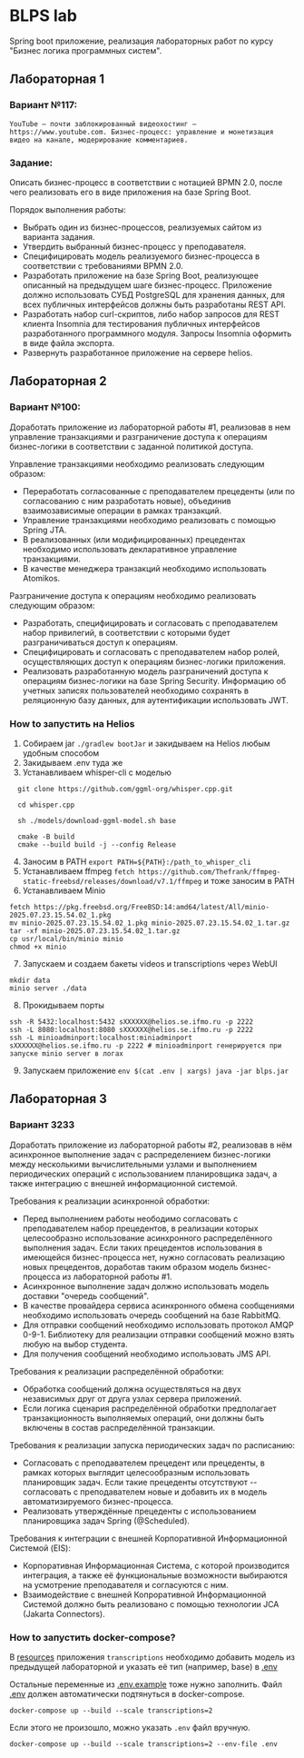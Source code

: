 # BLPS lab

Spring boot приложение, реализация лабораторных работ по курсу "Бизнес логика программных систем".

## Лабораторная 1

### Вариант №117:

`YouTube — почти заблокированный видеохостинг — https://www.youtube.com. Бизнес-процесс: управление и монетизация видео на канале, модерирование комментариев.`

### Задание:

Описать бизнес-процесс в соответствии с нотацией BPMN 2.0, после чего реализовать его в виде приложения на базе Spring
Boot.

Порядок выполнения работы:

* Выбрать один из бизнес-процессов, реализуемых сайтом из варианта задания.
* Утвердить выбранный бизнес-процесс у преподавателя.
* Специфицировать модель реализуемого бизнес-процесса в соответствии с требованиями BPMN 2.0.
* Разработать приложение на базе Spring Boot, реализующее описанный на предыдущем шаге бизнес-процесс. Приложение должно
  использовать СУБД PostgreSQL для хранения данных, для всех публичных интерфейсов должны быть разработаны REST API.
* Разработать набор curl-скриптов, либо набор запросов для REST клиента Insomnia для тестирования публичных интерфейсов
  разработанного программного модуля. Запросы Insomnia оформить в виде файла экспорта.
* Развернуть разработанное приложение на сервере helios.


## Лабораторная 2

### Вариант №100:

Доработать приложение из лабораторной работы #1, реализовав в нем управление транзакциями и
разграничение доступа к операциям бизнес-логики в соответствии с заданной политикой доступа.

Управление транзакциями необходимо реализовать следующим образом:

* Переработать согласованные с преподавателем прецеденты (или по согласованию с ним разработать новые),
  объединив взаимозависимые операции в рамках транзакций.
* Управление транзакциями необходимо реализовать с помощью Spring JTA.
* В реализованных (или модифицированных) прецедентах необходимо использовать декларативное управление транзакциями.
* В качестве менеджера транзакций необходимо использовать Atomikos.

Разграничение доступа к операциям необходимо реализовать следующим образом:

* Разработать, специфицировать и согласовать с преподавателем набор привилегий,
  в соответствии с которыми будет разграничиваться доступ к операциям.
* Специфицировать и согласовать с преподавателем набор ролей, осуществляющих доступ к операциям бизнес-логики приложения.
* Реализовать разработанную модель разграничений доступа к операциям бизнес-логики на базе Spring Security.
  Информацию об учетных записях пользователей необходимо сохранять в реляционную базу данных, для аутентификации использовать JWT.


### How to запустить на Helios

1. Собираем jar `./gradlew bootJar` и закидываем на Helios любым удобным способом
2. Закидываем .env туда же
3. Устанавливаем whisper-cli с моделью
```shell
  git clone https://github.com/ggml-org/whisper.cpp.git
  
  cd whisper.cpp
  
  sh ./models/download-ggml-model.sh base
  
  cmake -B build
  cmake --build build -j --config Release
```
4. Заносим в PATH `export PATH=${PATH}:/path_to_whisper_cli`
5. Устанавливаем ffmpeg `fetch https://github.com/Thefrank/ffmpeg-static-freebsd/releases/download/v7.1/ffmpeg` и тоже заносим в PATH
6. Устанавливаем Minio 
```shell
fetch https://pkg.freebsd.org/FreeBSD:14:amd64/latest/All/minio-2025.07.23.15.54.02_1.pkg
mv minio-2025.07.23.15.54.02_1.pkg minio-2025.07.23.15.54.02_1.tar.gz
tar -xf minio-2025.07.23.15.54.02_1.tar.gz
cp usr/local/bin/minio minio
chmod +x minio
```
7. Запускаем и создаем бакеты videos и transcriptions через WebUI
```shell
mkdir data
minio server ./data
```
8. Прокидываем порты
```shell
ssh -R 5432:localhost:5432 sXXXXXX@helios.se.ifmo.ru -p 2222
ssh -L 8080:localhost:8080 sXXXXXX@helios.se.ifmo.ru -p 2222
ssh -L minioadminport:localhost:miniadminport sXXXXXX@helios.se.ifmo.ru -p 2222 # minioadminport генерируется при запуске minio server в логах
```
9. Запускаем приложение `env $(cat .env | xargs) java -jar blps.jar`


## Лабораторная 3

### Вариант 3233

Доработать приложение из лабораторной работы #2, реализовав в нём асинхронное выполнение задач с распределением бизнес-логики между несколькими вычислительными узлами и выполнением периодических операций с использованием планировщика задач, а также интеграцию с внешней информационной системой.

Требования к реализации асинхронной обработки:

* Перед выполнением работы неободимо согласовать с преподавателем набор прецедентов,
в реализации которых целесообразно использование асинхронного распределённого выполнения задач. 
Если таких прецедентов использования в имеющейся бизнес-процесса нет, нужно согласовать реализацию новых прецедентов,
доработав таким образом модель бизнес-процесса из лабораторной работы #1.
* Асинхронное выполнение задач должно использовать модель доставки "очередь сообщений".
* В качестве провайдера сервиса асинхронного обмена сообщениями необходимо использовать очередь сообщений на базе RabbitMQ.
* Для отправки сообщений необходимо использовать протокол AMQP 0-9-1. Библиотеку для реализации отправки сообщений можно взять любую на выбор студента.
* Для получения сообщений необходимо использовать JMS API.

Требования к реализации распределённой обработки:

* Обработка сообщений должна осуществляться на двух независимых друг от друга узлах сервера приложений.
* Если логика сценария распределённой обработки предполагает транзакционность выполняемых операций, они должны быть включены в состав распределённой транзакции.

Требования к реализации запуска периодических задач по расписанию:

* Согласовать с преподавателем прецедент или прецеденты, в рамках которых выглядит целесообразным использовать планировщик задач.
Если такие прецеденты отсутствуют -- согласовать с преподавателем новые и добавить их в модель автоматизируемого бизнес-процесса.
* Реализовать утверждённые прецеденты с использованием планировщика задач Spring (@Scheduled).

Требования к интеграции с внешней Корпоративной Информационной Системой (EIS):

* Корпоративная Информационная Cистема, с которой производится интеграция, а также её функциональные возможности выбираются на усмотрение преподавателя и согласуются с ним.
* Взаимодействие с внешней Копроративной Информационной Системой должно быть реализовано с помощью технологии JCA (Jakarta Connectors).

### How to запустить docker-compose?

В [resources](services/transcriptions/src/main/resources) приложения `transcriptions` необходимо добавить модель
из предыдущей лабораторной и указать её тип (например, base) в [.env](.env.example)

Остальные переменные из [.env.example](.env.example) тоже нужно заполнить.
Файл [.env](.env.example) должен автоматически подтянуться в docker-compose.

```shell
docker-compose up --build --scale transcriptions=2
```

Если этого не произошло, можно указать `.env` файл вручную.
```shell
docker-compose up --build --scale transcriptions=2 --env-file .env
```
